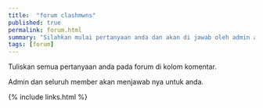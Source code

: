 ```yaml
---
title:  "forum clashmwns"
published: true
permalink: forum.html
summary: "Silahkan mulai pertanyaan anda dan akan di jawab oleh admin atau sesama member."
tags: [forum]
---
```


Tuliskan semua pertanyaan anda pada forum di kolom komentar.

Admin dan seluruh member akan menjawab nya untuk anda.

{% include links.html %}
